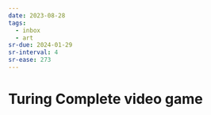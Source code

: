 ```yaml
---
date: 2023-08-28
tags:
  - inbox
  - art
sr-due: 2024-01-29
sr-interval: 4
sr-ease: 273
---
```


# Turing Complete video game


